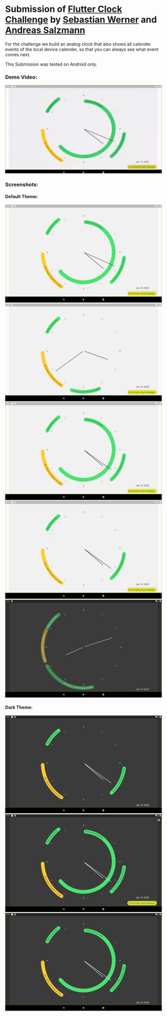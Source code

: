 # Submission of [Flutter Clock Challenge](https://flutter.dev/clock#submissions) by [Sebastian Werner](https://github.com/tawalaya/) and [Andreas Salzmann](https://github.com/andi3/)

For the challenge we build an analog clock that also shows all calender events of the local device calender, so that you can always see what event comes next.

This Submission was tested on Android only.

### Demo Video:

![Demo Gif](demo.gif)


### Screenshots:

#### Default Theme:
![1](screenshots/Example%20(2).png)
![2](screenshots/Example%20(3).png)
![3](screenshots/Example%20(4).png)
![4](screenshots/Example%20(5).png)
![5](screenshots/Example%20(6).png)

#### Dark Theme:
![6](screenshots/Example%20(1).png)
![7](screenshots/Example%20(7).png)
![8](screenshots/Example%20(8).png)